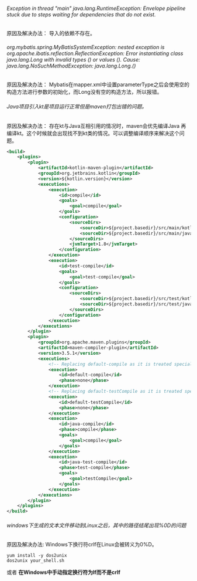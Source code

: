 ###### Exception in thread "main" java.lang.RuntimeException: Envelope pipeline stuck due to steps waiting for dependencies that do not exist.

原因及解决办法：
导入的依赖不存在。

###### org.mybatis.spring.MyBatisSystemException: nested exception is org.apache.ibatis.reflection.ReflectionException: Error instantiating class java.lang.Long with invalid types () or values (). Cause: java.lang.NoSuchMethodException: java.lang.Long.<init>()

原因及解决办法：
Mybatis在mapper.xml中设置parameterType之后会使用空的构造方法进行参数的初始化，而Long没有空的构造方法，所以报错。

###### Java项目引入kt是项目运行正常但是maven打包出错的问题。

原因及解决办法：
存在kt与Java互相引用的情况时，maven会优先编译Java 再编译kt。这个时候就会出现找不到kt类的情况。可以调整编译顺序来解决这个问题。

```xml
<build>
    <plugins>
        <plugin>
            <artifactId>kotlin-maven-plugin</artifactId>
            <groupId>org.jetbrains.kotlin</groupId>
            <version>${kotlin.version}</version>
            <executions>
                <execution>
                    <id>compile</id>
                    <goals>
                        <goal>compile</goal>
                    </goals>
                    <configuration>
                        <sourceDirs>
                            <sourceDir>${project.basedir}/src/main/kotlin</sourceDir>
                            <sourceDir>${project.basedir}/src/main/java</sourceDir>
                        </sourceDirs>
                        <jvmTarget>1.8</jvmTarget>
                    </configuration>
                </execution>
                <execution>
                    <id>test-compile</id>
                    <goals>
                        <goal>test-compile</goal>
                    </goals>
                    <configuration>
                        <sourceDirs>
                            <sourceDir>${project.basedir}/src/test/kotlin</sourceDir>
                            <sourceDir>${project.basedir}/src/test/java</sourceDir>
                        </sourceDirs>
                    </configuration>
                </execution>
            </executions>
        </plugin>
        <plugin>
            <groupId>org.apache.maven.plugins</groupId>
            <artifactId>maven-compiler-plugin</artifactId>
            <version>3.5.1</version>
            <executions>
                <!-- Replacing default-compile as it is treated specially by maven -->
                <execution>
                    <id>default-compile</id>
                    <phase>none</phase>
                </execution>
                <!-- Replacing default-testCompile as it is treated specially by maven -->
                <execution>
                    <id>default-testCompile</id>
                    <phase>none</phase>
                </execution>
                <execution>
                    <id>java-compile</id>
                    <phase>compile</phase>
                    <goals>
                        <goal>compile</goal>
                    </goals>
                </execution>
                <execution>
                    <id>java-test-compile</id>
                    <phase>test-compile</phase>
                    <goals>
                        <goal>testCompile</goal>
                    </goals>
                </execution>
            </executions>
        </plugin>
    </plugins>
</build>
```

###### windows下生成的文本文件移动到Linux之后，其中的路径结尾出现%0D的问题

原因及解决办法:
  Windows下换行符crlf在Linux会被转义为0%D。
  ```shell
  yum install -y dos2unix
  dos2unix your_shell.sh
  ```
  或者
  **在Windows中手动指定换行符为lf而不是crlf**

  
